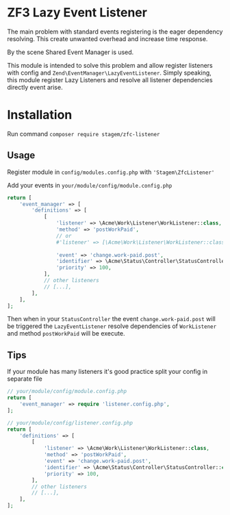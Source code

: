 # ZF3 Lazy Event Listener

The main problem with standard events registering is the eager dependency resolving. This create unwanted overhead
and increase time response.

By the scene Shared Event Manager is used.

This module is intended to solve this problem and allow register listeners with config and `Zend\EventManager\LazyEventListener`.
Simply speaking, this module register Lazy Listeners and resolve all listener dependencies directly event arise. 

# Installation
Run command `composer require stagem/zfc-listener`

## Usage
Register module in `config/modules.config.php` with `'Stagem\ZfcListener'`

Add your events in `your/module/config/module.config.php`
```php
return [
    'event_manager' => [
        'definitions' => [
            [
                'listener' => \Acme\Work\Listener\WorkListener::class,
                'method' => 'postWorkPaid',
                // or
                #'listener' => [\Acme\Work\Listener\WorkListener::class, 'postWorkPaid'],
                
                'event' => 'change.work-paid.post',
                'identifier' => \Acme\Status\Controller\StatusController::class,
                'priority' => 100,
            ],
            // other listeners
            // [...],
        ],
    ],
];
```

Then when in your `StatusController` the event `change.work-paid.post` will be triggered the `LazyEventListener` resolve 
dependencies of `WorkListener` and method `postWorkPaid` will be execute.

## Tips  
If your module has many listeners it's good practice split your config in separate file
```php
// your/module/config/module.config.php
return [
    'event_manager' => require 'listener.config.php',
];
```
```php
// your/module/config/listener.config.php
return [
    'definitions' => [
        [
            'listener' => \Acme\Work\Listener\WorkListener::class,
            'method' => 'postWorkPaid',
            'event' => 'change.work-paid.post',
            'identifier' => \Acme\Status\Controller\StatusController::class,
            'priority' => 100,
        ],
        // other listeners
        // [...],
    ],
];
```